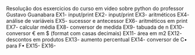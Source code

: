 Resolução dos esxercicios do curso em video sobre python do professor Gustavo Guanabara
EX1- input/print
EX2- input/print
EX3- aritméticos
EX4- análise de variáveis
EX5- sucessor e antecessor
EX6- aritméticos em print
EX7- calcular média
EX8- conversor de medida
EX9- tabuada de n
EX10- conversor € em $ (format com casas decimais)
EX11- área em m2
EX12- descontos em produtos
EX13- aumento percentual 
EX14- conversor de C• para F•
EX15-
EX16-
